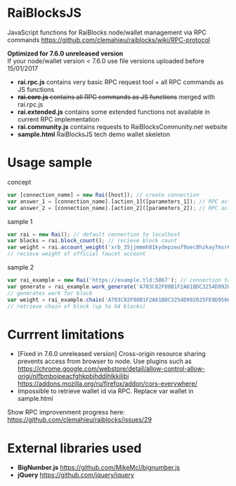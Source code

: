 # RaiBlocksJS
JavaScript functions for RaiBlocks node/wallet management via RPC commands
https://github.com/clemahieu/raiblocks/wiki/RPC-protocol

**Optimized for 7.6.0 unreleased version**  
If your node/wallet version < 7.6.0 use file versions uploaded before 15/01/2017

* **rai.rpc.js** contains very basic RPC request tool + all RPC commands as JS functions
* ~~**rai.core.js** contains all RPC commands as JS functions~~ merged with rai.rpc.js
* **rai.extended.js** contains some extended functions not available in current RPC implementation
* **rai.community.js** contains requests to RaiBlocksCommunity.net website
* **sample.html** RaiBlocksJS tech demo wallet skeleton

# Usage sample
concept
```javascript
var [connection_name] = new Rai([host]); // create connection
var answer_1 = [connection_name].[action_1]([parameters_1]); // RPC action_1 with parameters_1
var answer_2 = [connection_name].[action_2]([parameters_2]); // RPC action_2 with parameters_2
```
sample 1
```javascript
var rai = new Rai(); // default connection to localhost
var blocks = rai.block_count(); // recieve block count
var weight = rai.account_weight('xrb_35jjmmmh81kydepzeuf9oec8hzkay7msr6yxagzxpcht7thwa5bus5tomgz9');
// recieve weight of official faucet account
```
sample 2
```javascript
var rai_example = new Rai('https://example.tld:5867'); // connection to sample host with HTTPS and different port
var generate = rai_example.work_generate('A703C82F08B1F2A61BDC3254D992025FE9D9566BD9FFDE19535D781BFE79BF92');
// generates work for block
var weight = rai_example.chain('A703C82F08B1F2A61BDC3254D992025FE9D9566BD9FFDE19535D781BFE79BF92', 64);
// retrieve chain of block (up to 64 blocks)
```

# Currrent limitations
* [Fixed in 7.6.0 unreleased version] Cross-origin resource sharing prevents access from browser to node. Use plugins such as
  https://chrome.google.com/webstore/detail/allow-control-allow-origi/nlfbmbojpeacfghkpbjhddihlkkiljbi
  https://addons.mozilla.org/ru/firefox/addon/cors-everywhere/
* Impossible to retrieve wallet id via RPC. Replace var wallet in sample.html

Show RPC improvenment progress here:
https://github.com/clemahieu/raiblocks/issues/29

# External libraries used
* **BigNumber.js** https://github.com/MikeMcl/bignumber.js
* **jQuery** https://github.com/jquery/jquery
